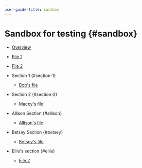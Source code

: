 ```yaml
---
user-guide-title: sandbox
---
```


# Sandbox for testing {#sandbox}

+ [Overview](overview.md)
+ [File 1](file-1.md)
+ [File 2](file-2.md)

+ Section 1 {#section-1}
  + [Bob's file](file-bob.md)
+ Section 2 {#section-2}
  + [Macey's file](macey-toc-test.md)
+ Allison Section {#allison}
  + [Allison's file](file-allison.md)  
+ Betsey Section {#betsey}
  + [Betsey's file](file-betsey.md)
+ Ellie's section {#ellie}
  + [File 2](file-ellie.md)  

<!--
Articles must be added to this TOC file in order to render.

The first item in the list should be a link to an article. This is your guide's home page.

Use this list format to specify links to articles and section headings that expand and collapse in the left rail of the user guide.

An article link CANNOT be used as a section heading.
-->
